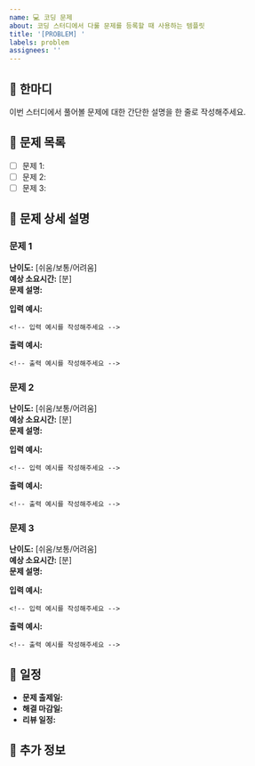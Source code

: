 ```yaml
---
name: 💻 코딩 문제
about: 코딩 스터디에서 다룰 문제를 등록할 때 사용하는 템플릿
title: '[PROBLEM] '
labels: problem
assignees: ''
---
```


## 📝 한마디
<!-- 문제에 대한 간단한 한 줄 요약을 작성해주세요 -->
이번 스터디에서 풀어볼 문제에 대한 간단한 설명을 한 줄로 작성해주세요.

## 🎯 문제 목록
<!-- 이번 스터디에서 다룰 문제들을 나열해주세요 -->
- [ ] 문제 1: 
- [ ] 문제 2: 
- [ ] 문제 3: 

## 📖 문제 상세 설명
<!-- 각 문제에 대한 자세한 설명을 작성해주세요 -->

### 문제 1
**난이도:** [쉬움/보통/어려움]  
**예상 소요시간:** [분]  
**문제 설명:**
<!-- 문제 내용을 작성해주세요 -->

**입력 예시:**
```
<!-- 입력 예시를 작성해주세요 -->
```

**출력 예시:**
```
<!-- 출력 예시를 작성해주세요 -->
```

### 문제 2
**난이도:** [쉬움/보통/어려움]  
**예상 소요시간:** [분]  
**문제 설명:**
<!-- 문제 내용을 작성해주세요 -->

**입력 예시:**
```
<!-- 입력 예시를 작성해주세요 -->
```

**출력 예시:**
```
<!-- 출력 예시를 작성해주세요 -->
```

### 문제 3
**난이도:** [쉬움/보통/어려움]  
**예상 소요시간:** [분]  
**문제 설명:**
<!-- 문제 내용을 작성해주세요 -->

**입력 예시:**
```
<!-- 입력 예시를 작성해주세요 -->
```

**출력 예시:**
```
<!-- 출력 예시를 작성해주세요 -->
```

## 📅 일정
- **문제 출제일:** 
- **해결 마감일:** 
- **리뷰 일정:** 

## 📝 추가 정보
<!-- 힌트나 참고 자료가 있다면 작성해주세요 -->
